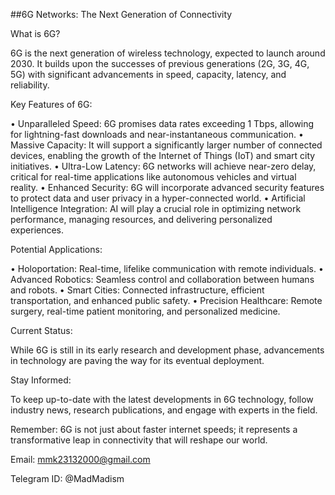 ##6G Networks: The Next Generation of Connectivity

What is 6G?

6G is the next generation of wireless technology, expected to launch around 2030. It builds upon the successes of previous generations (2G, 3G, 4G, 5G) with significant advancements in speed, capacity, latency, and reliability.

Key Features of 6G:

• Unparalleled Speed: 6G promises data rates exceeding 1 Tbps, allowing for lightning-fast downloads and near-instantaneous communication. • Massive Capacity: It will support a significantly larger number of connected devices, enabling the growth of the Internet of Things (IoT) and smart city initiatives. • Ultra-Low Latency: 6G networks will achieve near-zero delay, critical for real-time applications like autonomous vehicles and virtual reality. • Enhanced Security: 6G will incorporate advanced security features to protect data and user privacy in a hyper-connected world. • Artificial Intelligence Integration: AI will play a crucial role in optimizing network performance, managing resources, and delivering personalized experiences.

Potential Applications:

• Holoportation: Real-time, lifelike communication with remote individuals. • Advanced Robotics: Seamless control and collaboration between humans and robots. • Smart Cities: Connected infrastructure, efficient transportation, and enhanced public safety. • Precision Healthcare: Remote surgery, real-time patient monitoring, and personalized medicine.

Current Status:

While 6G is still in its early research and development phase, advancements in technology are paving the way for its eventual deployment.

Stay Informed:

To keep up-to-date with the latest developments in 6G technology, follow industry news, research publications, and engage with experts in the field.

Remember: 6G is not just about faster internet speeds; it represents a transformative leap in connectivity that will reshape our world.

Email: mmk23132000@gmail.com

Telegram ID: @MadMadism


